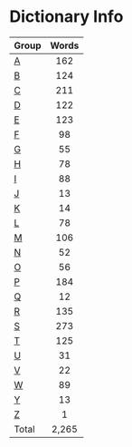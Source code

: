 ﻿Dictionary Info
=======


|Group|Words|
|-----|:------:|
|[A](A.json)|162|
|[B](B.json)|124|
|[C](C.json)|211|
|[D](D.json)|122|
|[E](E.json)|123|
|[F](F.json)|98|
|[G](G.json)|55|
|[H](H.json)|78|
|[I](I.json)|88|
|[J](J.json)|13|
|[K](K.json)|14|
|[L](L.json)|78|
|[M](M.json)|106|
|[N](N.json)|52|
|[O](O.json)|56|
|[P](P.json)|184|
|[Q](Q.json)|12|
|[R](R.json)|135|
|[S](S.json)|273|
|[T](T.json)|125|
|[U](U.json)|31|
|[V](V.json)|22|
|[W](W.json)|89|
|[Y](Y.json)|13|
|[Z](Z.json)|1|
|Total|2,265|
